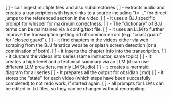 [ ]  - can ingest multiple files and also subdirectories
[ ]   - extracts audio and creates a transcription with hyperlinks to a source including "t= ..." for direct jumps to the referenced section in the video.
[ ] - it uses a BJJ specific prompt for whisper for maximum correctness.
[ ] - The "dictionary" of BJJ terms can be maintained via a config/text file.
[ ] - it uses an LLM to further improve the transcription getting rid of common errors (e.g. "coast guard" for "closed guard").
[ ] - it find chapters in the videos either via web scraping from the BJJ fanatics website or splash screen detection (or a combination of both).
[ ] - it inserts the chapter Info into the transcription.
[ ] - it clusters the videos into series (same instructor, same topic)
[ ] - it creates a high-level and a technical summary via an LLM (it can use different LLM providers, mainly LM Studio)
[ ] - it creates a mermaid diagram for all series
[ ] - It prepares all the output for obsidian (.md)
[ ] - it stores the "state" for each video (which steps have been succesfully completed) to not redo work, if started again.
[ ] - all prompts for LLMs can be edited in .txt files, so they can be changed without recompiling
